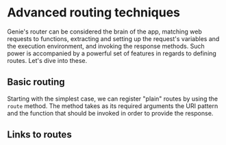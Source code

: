 # Advanced routing techniques

Genie's router can be considered the brain of the app, matching web requests to functions, extracting and setting up the request's variables and the execution environment, and invoking the response methods. Such power is accompanied by a powerful set of features in regards to defining routes. Let's dive into these.

## Basic routing

Starting with the simplest case, we can register "plain" routes by using the `route` method. The method takes as its required arguments the URI pattern and the function that should be invoked in order to provide the response.

## Links to routes

